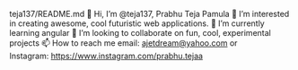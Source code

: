 teja137/README.md
👋 Hi, I’m @teja137, Prabhu Teja Pamula
👀 I’m interested in creating awesome, cool futuristic web applications.
🌱 I’m currently learning angular
💞️ I’m looking to collaborate on fun, cool, experimental projects
📫 How to reach me email: ajetdream@yahoo.com or Instagram: https://www.instagram.com/prabhu.tejaa
<!---
teja137/teja137 is a ✨ special ✨ repository because its `README.md` (this file) appears on your GitHub profile.
You can click the Preview link to take a look at your changes.
--->
